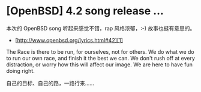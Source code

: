 # [OpenBSD] 4.2 song release ...

本次的 OpenBSD song 听起来感觉不错，rap 风格浓郁，:-) 故事也挺有意思的。

* [http://www.openbsd.org/lyrics.html#42][1]

The Race is there to be run, for ourselves, not for others. We do what we do to run our own race, and finish it the best we can. We don't rush off at every distraction, or worry how this will affect our image. We are here to have fun doing right.

自己的目标、自己的路，一路行来……

[1]:http://www.openbsd.org/lyrics.html#42
